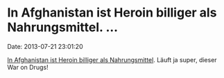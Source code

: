 In Afghanistan ist Heroin billiger als Nahrungsmittel. \...
===========================================================

Date: 2013-07-21 23:01:20

[In Afghanistan ist Heroin billiger als
Nahrungsmittel](http://rt.com/news/pakistan-afghanistan-drugs-heroin-186/).
Läuft ja super, dieser War on Drugs!
